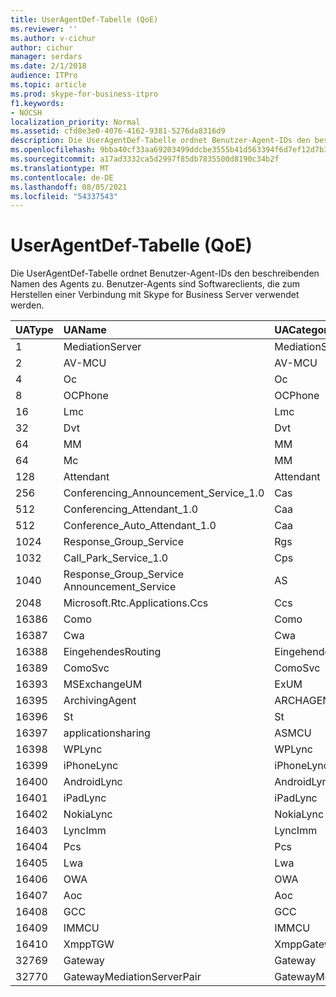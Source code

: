 ```yaml
---
title: UserAgentDef-Tabelle (QoE)
ms.reviewer: ''
ms.author: v-cichur
author: cichur
manager: serdars
ms.date: 2/1/2018
audience: ITPro
ms.topic: article
ms.prod: skype-for-business-itpro
f1.keywords:
- NOCSH
localization_priority: Normal
ms.assetid: cfd8e3e0-4076-4162-9381-5276da8316d9
description: Die UserAgentDef-Tabelle ordnet Benutzer-Agent-IDs den beschreibenden Namen des Agents zu. Benutzer-Agents sind Softwareclients, die zum Herstellen einer Verbindung mit Skype for Business Server verwendet werden.
ms.openlocfilehash: 9bba40cf33aa69203499ddcbe3555b41d563394f6d7ef12d7b34ca8b2b7db846
ms.sourcegitcommit: a17ad3332ca5d2997f85db7835500d8190c34b2f
ms.translationtype: MT
ms.contentlocale: de-DE
ms.lasthandoff: 08/05/2021
ms.locfileid: "54337543"
---
```

# <a name="useragentdef-table-qoe"></a>UserAgentDef-Tabelle (QoE)
 
Die UserAgentDef-Tabelle ordnet Benutzer-Agent-IDs den beschreibenden Namen des Agents zu. Benutzer-Agents sind Softwareclients, die zum Herstellen einer Verbindung mit Skype for Business Server verwendet werden.
  
|**UAType**|**UAName**|**UACategory**|
|:-----|:-----|:-----|
|1  <br/> |MediationServer  <br/> |MediationServer  <br/> |
|2  <br/> |AV-MCU  <br/> |AV-MCU  <br/> |
|4   <br/> |Oc  <br/> |Oc  <br/> |
|8   <br/> |OCPhone  <br/> |OCPhone  <br/> |
|16   <br/> |Lmc  <br/> |Lmc  <br/> |
|32  <br/> |Dvt  <br/> |Dvt  <br/> |
|64  <br/> |MM  <br/> |MM  <br/> |
|64  <br/> |Mc  <br/> |MM  <br/> |
|128  <br/> |Attendant  <br/> |Attendant  <br/> |
|256  <br/> |Conferencing_Announcement_Service_1.0  <br/> |Cas  <br/> |
|512  <br/> |Conferencing_Attendant_1.0  <br/> |Caa  <br/> |
|512  <br/> |Conference_Auto_Attendant_1.0  <br/> |Caa  <br/> |
|1024  <br/> |Response_Group_Service  <br/> |Rgs  <br/> |
|1032  <br/> |Call_Park_Service_1.0  <br/> |Cps  <br/> |
|1040  <br/> |Response_Group_Service Announcement_Service  <br/> |AS  <br/> |
|2048  <br/> |Microsoft.Rtc.Applications.Ccs  <br/> |Ccs  <br/> |
|16386  <br/> |Como  <br/> |Como  <br/> |
|16387  <br/> |Cwa  <br/> |Cwa  <br/> |
|16388  <br/> |EingehendesRouting  <br/> |EingehendesRouting  <br/> |
|16389  <br/> |ComoSvc  <br/> |ComoSvc  <br/> |
|16393  <br/> |MSExchangeUM  <br/> |ExUM  <br/> |
|16395  <br/> |ArchivingAgent  <br/> |ARCHAGENT  <br/> |
|16396  <br/> |St  <br/> |St  <br/> |
|16397  <br/> |applicationsharing  <br/> |ASMCU  <br/> |
|16398  <br/> |WPLync  <br/> |WPLync  <br/> |
|16399  <br/> |iPhoneLync  <br/> |iPhoneLync  <br/> |
|16400  <br/> |AndroidLync  <br/> |AndroidLync  <br/> |
|16401  <br/> |iPadLync  <br/> |iPadLync  <br/> |
|16402  <br/> |NokiaLync  <br/> |NokiaLync  <br/> |
|16403  <br/> |LyncImm  <br/> |LyncImm  <br/> |
|16404  <br/> |Pcs  <br/> |Pcs  <br/> |
|16405  <br/> |Lwa  <br/> |Lwa  <br/> |
|16406  <br/> |OWA  <br/> |OWA  <br/> |
|16407  <br/> |Aoc  <br/> |Aoc  <br/> |
|16408  <br/> |GCC  <br/> |GCC  <br/> |
|16409  <br/> |IMMCU  <br/> |IMMCU  <br/> |
|16410  <br/> |XmppTGW  <br/> |XmppGateway  <br/> |
|32769  <br/> |Gateway  <br/> |Gateway  <br/> |
|32770  <br/> |GatewayMediationServerPair  <br/> |GatewayMediationServerPair  <br/> |
   

